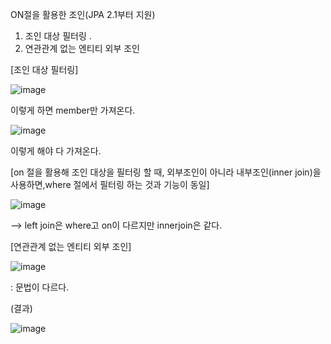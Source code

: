 ON절을 활용한 조인(JPA 2.1부터 지원)

1. 조인 대상 필터링
. 
2. 연관관계 없는 엔티티 외부 조인

[조인 대상 필터링]

![image](https://user-images.githubusercontent.com/108928206/195016324-53c927f7-99c1-4476-b589-22dbad4a3c27.png)

이렇게 하면 member만 가져온다.

![image](https://user-images.githubusercontent.com/108928206/195016485-056769c3-0548-4842-b8f8-f6eccbfc5b5a.png)

이렇게 해야 다 가져온다.

[on 절을 활용해 조인 대상을 필터링 할 때, 외부조인이 아니라 내부조인(inner join)을 사용하면,where 절에서 필터링 하는 것과 기능이 동일]

![image](https://user-images.githubusercontent.com/108928206/195017250-7644e7ce-9799-467b-996a-7e628d7e456a.png)

--> left join은 where고 on이 다르지만 innerjoin은 같다.

[연관관계 없는 엔티티 외부 조인]

![image](https://user-images.githubusercontent.com/108928206/195018527-007b64f3-2f29-48d0-9305-4e746163dba3.png)

: 문법이 다르다.

(결과)

![image](https://user-images.githubusercontent.com/108928206/195018595-11862698-df06-443f-8c7a-1dd778dab04e.png)
